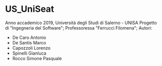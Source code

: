 # US_UniSeat
Anno accademico 2019, Università degli Studi di Salerno - UNISA
Progetto di "Ingegneria del Software";
Professoressa "Ferrucci Filomena";
Autori:
  - De Caro Antonio
  - De Santis Marco
  - Capozzoli Lorenzo
  - Spinelli Gianluca
  - Rocco Simone Pasquale
